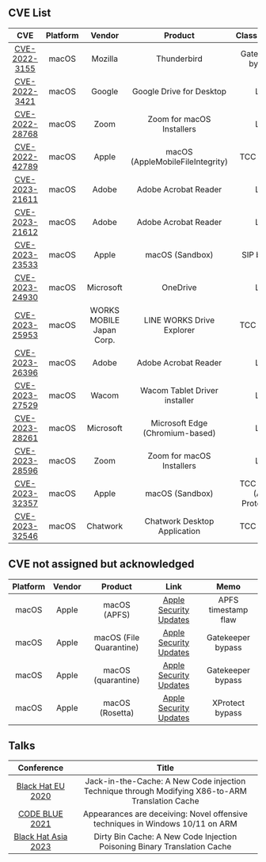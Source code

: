 ## CVE List

|CVE|Platform|Vendor|Product|Classification|
|:--:|:--:|:--:|:--:|:--:|
|[CVE-2022-3155](https://www.mozilla.org/en-US/security/advisories/mfsa2022-42/)|macOS|Mozilla|Thunderbird|Gatekeeper bypass|
|[CVE-2022-3421](https://support.google.com/a/answer/7577057)|macOS|Google|Google Drive for Desktop|LPE|
|[CVE-2022-28768](https://explore.zoom.us/en/trust/security/security-bulletin/)|macOS|Zoom|Zoom for macOS Installers|LPE|
|[CVE-2022-42789](https://support.apple.com/ja-jp/HT213488)|macOS|Apple|macOS (AppleMobileFileIntegrity)|TCC bypass|
|[CVE-2023-21611](https://helpx.adobe.com/security/products/acrobat/apsb23-01.html)|macOS|Adobe|Adobe Acrobat Reader|LPE|
|[CVE-2023-21612](https://helpx.adobe.com/security/products/acrobat/apsb23-01.html)|macOS|Adobe|Adobe Acrobat Reader|LPE|
|[CVE-2023-23533](https://support.apple.com/en-us/HT213670)|macOS|Apple|macOS (Sandbox)|SIP bypass|
|[CVE-2023-24930](https://msrc.microsoft.com/update-guide/vulnerability/CVE-2023-24930)|macOS|Microsoft|OneDrive|LPE|
|[CVE-2023-25953](https://jvn.jp/en/jp/JVN01937209/index.html)|macOS|WORKS MOBILE Japan Corp.|LINE WORKS Drive Explorer|TCC bypass|
|[CVE-2023-26396](https://helpx.adobe.com/security/products/acrobat/apsb23-24.html)|macOS|Adobe|Adobe Acrobat Reader|LPE|
|[CVE-2023-27529](https://jvn.jp/en/jp/JVN90278893/)|macOS|Wacom|Wacom Tablet Driver installer|LPE|
|[CVE-2023-28261](https://msrc.microsoft.com/update-guide/vulnerability/CVE-2023-28261)|macOS|Microsoft|Microsoft Edge (Chromium-based)|LPE|
|[CVE-2023-28596](https://explore.zoom.us/en/trust/security/security-bulletin/)|macOS|Zoom|Zoom for macOS Installers|LPE|
|[CVE-2023-32357](https://support.apple.com/en-us/HT213758)|macOS|Apple|macOS (Sandbox)|TCC bypass (App Protection)|
|[CVE-2023-32546](https://jvn.jp/en/jp/JVN96828492/)|macOS|Chatwork|Chatwork Desktop Application|TCC bypass|

## CVE not assigned but acknowledged

|Platform|Vendor|Product|Link|Memo|
|:--:|:--:|:--:|:--:|:--:|
|macOS|Apple|macOS (APFS)|[Apple Security Updates](https://support.apple.com/en-us/HT212804)|APFS timestamp flaw|
|macOS|Apple|macOS (File Quarantine)|[Apple Security Updates](https://support.apple.com/en-us/HT213670)|Gatekeeper bypass|
|macOS|Apple|macOS (quarantine)|[Apple Security Updates](https://support.apple.com/en-us/HT213670)|Gatekeeper bypass|
|macOS|Apple|macOS (Rosetta)|[Apple Security Updates](https://support.apple.com/en-us/HT213758)|XProtect bypass|

## Talks

|Conference|Title|
|:--:|:--:|
|[Black Hat EU 2020](https://www.blackhat.com/eu-20/briefings/schedule/#jack-in-the-cache-a-new-code-injection-technique-through-modifying-x-to-arm-translation-cache-21324)|Jack-in-the-Cache: A New Code injection Technique through Modifying X86-to-ARM Translation Cache|
|[CODE BLUE 2021](https://codeblue.jp/2021/talks/?content=talks_4)|Appearances are deceiving: Novel offensive techniques in Windows 10/11 on ARM|
|[Black Hat Asia 2023](https://www.blackhat.com/asia-23/briefings/schedule/index.html#dirty-bin-cache-a-new-code-injection-poisoning-binary-translation-cache-30907)|Dirty Bin Cache: A New Code Injection Poisoning Binary Translation Cache|
